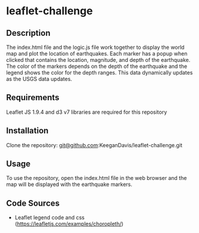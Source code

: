 # leaflet-challenge
## Description
The index.html file and the logic.js file work together to display the world map and plot the location of earthquakes. Each marker has a popup when clicked that contains the location, magnitude, and depth of the earthquake. The color of the markers depends on the depth of the earthquake and the legend shows the color for the depth ranges. This data dynamically updates as the USGS data updates.
## Requirements
Leaflet JS 1.9.4 and d3 v7 libraries are required for this repository
## Installation
Clone the repository: git@github.com:KeeganDavis/leaflet-challenge.git
## Usage
To use the repository, open the index.html file in the web browser and the map will be displayed with the earthquake markers.
## Code Sources
- Leaflet legend code and css (https://leafletjs.com/examples/choropleth/)
